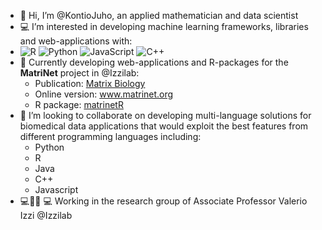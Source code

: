 - 👋 Hi, I’m @KontioJuho, an applied mathematician and data scientist
- :computer: I’m interested in developing machine learning frameworks, libraries and web-applications with: 
- ![R](https://img.shields.io/badge/r-%23276DC3.svg?style=for-the-badge&logo=r&logoColor=white) ![Python](https://img.shields.io/badge/python-3670A0?style=for-the-badge&logo=python&logoColor=ffdd54) ![JavaScript](https://img.shields.io/badge/javascript-%23323330.svg?style=for-the-badge&logo=javascript&logoColor=%23F7DF1E) ![C++](https://img.shields.io/badge/c++-%2300599C.svg?style=for-the-badge&logo=c%2B%2B&logoColor=white)
- :sparkler: Currently developing web-applications and R-packages for the **MatriNet** project in @Izzilab:
     - Publication: [Matrix Biology](https://www.sciencedirect.com/science/article/pii/S0945053X22000713)
     - Online version: www.matrinet.org
     - R package: [matrinetR ](https://github.com/KontioJuho/matrinetR)   
- :couple: I’m looking to collaborate on developing multi-language solutions for biomedical data applications 
     that would exploit the best features from different programming languages including:  
     - Python
     - R
     - Java
     - C++
     - Javascript
 - :computer::two_men_holding_hands::two_women_holding_hands: :computer:  Working in the research group of Associate Professor Valerio Izzi @Izzilab
<!---
KontioJuho/KontioJuho is a ✨ special ✨ repository because its `README.md` (this file) appears on your GitHub profile.
You can click the Preview link to take a look at your changes.
--->

